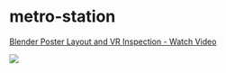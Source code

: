 # metro-station


<a href="https://www.loom.com/share/675f245b430e455e83fc98190f8cf33a">
    <p>Blender Poster Layout and VR Inspection - Watch Video</p>
    <img style="max-width:300px;" src="https://user-images.githubusercontent.com/1434442/178256184-31a36b4a-4af8-4fe8-959a-e7a44e7423d7.png">
  </a>
